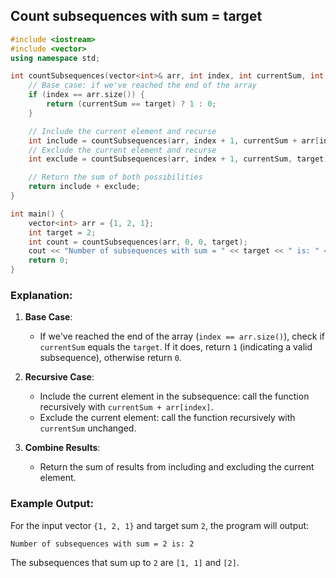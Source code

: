 ## Count subsequences with sum = target

```cpp
#include <iostream>
#include <vector>
using namespace std;

int countSubsequences(vector<int>& arr, int index, int currentSum, int target) {
    // Base case: if we've reached the end of the array
    if (index == arr.size()) {
        return (currentSum == target) ? 1 : 0;
    }

    // Include the current element and recurse
    int include = countSubsequences(arr, index + 1, currentSum + arr[index], target);
    // Exclude the current element and recurse
    int exclude = countSubsequences(arr, index + 1, currentSum, target);

    // Return the sum of both possibilities
    return include + exclude;
}

int main() {
    vector<int> arr = {1, 2, 1};
    int target = 2;
    int count = countSubsequences(arr, 0, 0, target);
    cout << "Number of subsequences with sum = " << target << " is: " << count << endl;
    return 0;
}
```

### Explanation:
1. **Base Case**:
   - If we've reached the end of the array (`index == arr.size()`), check if `currentSum` equals the `target`. If it does, return `1` (indicating a valid subsequence), otherwise return `0`.

2. **Recursive Case**:
   - Include the current element in the subsequence: call the function recursively with `currentSum + arr[index]`.
   - Exclude the current element: call the function recursively with `currentSum` unchanged.

3. **Combine Results**:
   - Return the sum of results from including and excluding the current element.

### Example Output:
For the input vector `{1, 2, 1}` and target sum `2`, the program will output:
```
Number of subsequences with sum = 2 is: 2
```
The subsequences that sum up to `2` are `[1, 1]` and `[2]`.
